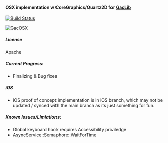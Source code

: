 #### OSX implementation w CoreGraphics/Quartz2D for [GacLib](http://www.gaclib.net)

[![Build Status](https://travis-ci.org/vczh-libraries/iGac.svg?branch=master)](https://travis-ci.org/vczh-libraries/iGac)

![GacOSX](https://darkfall.me/resource/gac_osx.jpg)

##### License
Apache

##### Current Progress:
* Finalizing & Bug fixes

##### iOS
* iOS proof of concept implementation is in iOS branch, which may not be updated / synced with the main branch as its just something for fun.

##### Known Issues/Limiations:
* Global keyboard hook requires Accessibility priviledge
* AsyncService::Semaphore::WaitForTime

